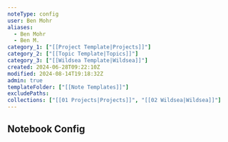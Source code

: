 ```yaml
---
noteType: config
user: Ben Mohr
aliases:
  - Ben Mohr
  - Ben M.
category_1: ["[[Project Template|Projects]]"]
category_2: ["[[Topic Template|Topics]]"]
category_3: ["[[Wildsea Template|Wildsea]]"]
created: 2024-06-28T09:22:10Z
modified: 2024-08-14T19:18:32Z
admin: true
templateFolder: ["[[Note Templates]]"]
excludePaths: 
collections: ["[[01 Projects|Projects]]", "[[02 Wildsea|Wildsea]]"]
---
```

## Notebook Config



